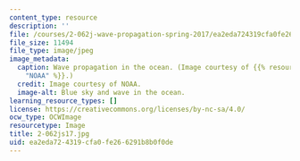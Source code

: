 ```yaml
---
content_type: resource
description: ''
file: /courses/2-062j-wave-propagation-spring-2017/ea2eda724319cfa0fe266291b8b0f0de_2-062js17.jpg
file_size: 11494
file_type: image/jpeg
image_metadata:
  caption: Wave propagation in the ocean. (Image courtesy of {{% resource_link "c15f448f-af6f-4724-a8e9-096d0321f433"
    "NOAA" %}}.)
  credit: Image courtesy of NOAA.
  image-alt: Blue sky and wave in the ocean.
learning_resource_types: []
license: https://creativecommons.org/licenses/by-nc-sa/4.0/
ocw_type: OCWImage
resourcetype: Image
title: 2-062js17.jpg
uid: ea2eda72-4319-cfa0-fe26-6291b8b0f0de
---
```

